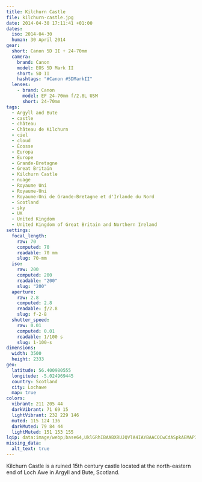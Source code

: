 ```yaml
---
title: Kilchurn Castle
file: kilchurn-castle.jpg
date: 2014-04-30 17:11:41 +01:00
dates:
  iso: 2014-04-30
  human: 30 April 2014
gear:
  short: Canon 5D II + 24-70mm
  camera:
    brand: Canon
    model: EOS 5D Mark II
    short: 5D II
    hashtags: "#Canon #5DMarkII"
  lenses:
    - brand: Canon
      model: EF 24-70mm f/2.8L USM
      short: 24-70mm
tags:
  - Argyll and Bute
  - castle
  - château
  - Château de Kilchurn
  - ciel
  - cloud
  - Écosse
  - Europa
  - Europe
  - Grande-Bretagne
  - Great Britain
  - Kilchurn Castle
  - nuage
  - Royaume Uni
  - Royaume-Uni
  - Royaume-Uni de Grande-Bretagne et d'Irlande du Nord
  - Scotland
  - sky
  - UK
  - United Kingdom
  - United Kingdom of Great Britain and Northern Ireland
settings:
  focal_length:
    raw: 70
    computed: 70
    readable: 70 mm
    slug: 70-mm
  iso:
    raw: 200
    computed: 200
    readable: "200"
    slug: "200"
  aperture:
    raw: 2.8
    computed: 2.8
    readable: ƒ/2.8
    slug: f-2-8
  shutter_speed:
    raw: 0.01
    computed: 0.01
    readable: 1/100 s
    slug: 1-100-s
dimensions:
  width: 3500
  height: 2333
geo:
  latitude: 56.400980555
  longitude: -5.024969445
  country: Scotland
  city: Lochawe
  map: true
colors:
  vibrant: 211 205 44
  darkVibrant: 71 69 15
  lightVibrant: 232 229 146
  muted: 115 124 136
  darkMuted: 79 84 44
  lightMuted: 151 153 155
lqip: data:image/webp;base64,UklGRhIBAABXRUJQVlA4IAYBAACQCwCdASpkAEMAP3GmxFs0v7CrL5PM4/AuCWcA0FngAf6xJlnNPciGnD6eYJuGp5ukM/BTqiQul00jFHHb3tisfhECag0QOwk5dF0Wyz6zFE127nXxheZhfh7XlzYNb2tfz8ksAAD+6M/fgCzKM4cRclgcxBg9k4L6fOI6gLHoj1mKwawrx1MjAcsP9dH6sIrfTS1ZpALFd8rgMmBzSzDFdMI6lCaEI14uPzKWKyWDuTOF3SFCOLKz4vUyLxiaQY5LM066s/8CmCOERSRme/mPQxe0YyNgJRyeAq31cyJUCXeJH9x4A+mw2F2VKn5v9EKqrri+DM4rrl7mvInmvJOCHAjQwAAA
missing_data:
  alt_text: true
---
```


Kilchurn Castle is a ruined 15th century castle located at the north-eastern end of Loch Awe in Argyll and Bute, Scotland.
